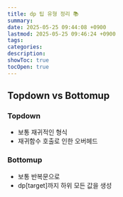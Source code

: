 ```yaml
---
title: dp 팁 유형 정리 📚
summary: 
date: 2025-05-25 09:44:08 +0900
lastmod: 2025-05-25 09:46:24 +0900
tags: 
categories: 
description: 
showToc: true
tocOpen: true
---
```


## Topdown vs Bottomup

### Topdown
- 보통 재귀적인 형식
- 재귀함수 호출로 인한 오버헤드

### Bottomup
- 보통 반복문으로
- dp[target]까지 하위 모든 값을 생성
